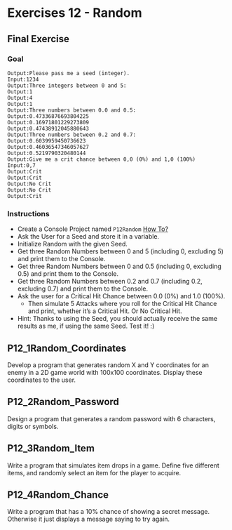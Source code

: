 # Exercises 12 - Random

## Final Exercise

### Goal
```
Output:Please pass me a seed (integer).
Input:1234
Output:Three integers between 0 and 5:
Output:1
Output:4
Output:1
Output:Three numbers between 0.0 and 0.5:
Output:0.47336876693804225
Output:0.16971801229273809
Output:0.47438912045880643
Output:Three numbers between 0.2 and 0.7:
Output:0.6039959450736623
Output:0.46036547346057627
Output:0.5219790320480144
Output:Give me a crit chance between 0,0 (0%) and 1,0 (100%)
Input:0,7
Output:Crit
Output:Crit
Output:No Crit
Output:No Crit
Output:Crit
```

### Instructions
- Create a Console Project named `P12Random` [How To?](https://gist\.github\.com/marczaku/a8b3c38c37e8876a46194a73ed24b1f2)
- Ask the User for a Seed and store it in a variable.
- Initialize Random with the given Seed.
- Get three Random Numbers between 0 and 5 (including 0, excluding 5) and print them to the Console.
- Get three Random Numbers between 0 and 0.5 (including 0, excluding 0.5) and print them to the Console.
- Get three Random Numbers between 0.2 and 0.7 (including 0.2, excluding 0.7) and print them to the Console.
- Ask the user for a Critical Hit Chance between 0.0 (0%) and 1.0 (100%). 
  - Then simulate 5 Attacks where you roll for the Critical Hit Chance and print, whether it’s a Critical Hit. Or No Critical Hit. 
- Hint: Thanks to using the Seed, you should actually receive the same results as me, if using the same Seed. Test it! :)

## P12_1Random_Coordinates
Develop a program that generates random X and Y coordinates for an enemy in a 2D game world with 100x100 coordinates. Display these coordinates to the user.

## P12_2Random_Password
Design a program that generates a random password with 6 characters, digits or symbols.

## P12_3Random_Item
Write a program that simulates item drops in a game. Define five different items, and randomly select an item for the player to acquire.

## P12_4Random_Chance
Write a program that has a 10% chance of showing a secret message. Otherwise it just displays a message saying to try again.
